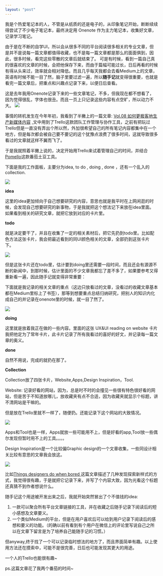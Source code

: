```yaml
---
layout: "post"
---
```


我是个热爱笔记本的人，不管是从纸质的还是电子的，从印象笔记开始，断断续续得尝试了不少电子笔记本，最终决定用 Onenote 作为主力笔记本，收集好文章，记录学习笔记。 

由于是在不断的自学UI，所以会从很多不同的平台阅读很多相关的专业文章，但是并不是说每一篇文章都值得收藏，也不是每一篇文章都是那么的面面俱到，因此，很多时候，看完这些零散的文章后就结束了。 可是有时候，看到一篇自己真的很喜欢的文章的时候，会把他保存下来，而由于篇幅可能过长，日后再看的时候有得从头来过，效率就会相对降低。而且几乎每天我都会去看Medium上的文章，英语有时候不能一目了然，脑子里要过滤一遍，所以**随手记**就变得很重要，也就是看完一篇文章后，把重点和兴趣点记录下来，以便日后查看。

这是去年我用Onenote记录下来的一些文章笔记，不多，但我现在都不想看了，因为觉得很乱，字体也很丑。而且一页上只记录这些内容有点空旷，所以动力不大。 
![](http://ob49cesbh.bkt.clouddn.com/2017-02-09-14866459633038.jpg)


事情的转机发生在今年年初，我看到了半撇上的一篇文章: [Vol.08 如何更极客地生产新媒体内容](http://learn.bpteach.com/open/course/8?utm_source=wechatda&utm_campaign=cnm-vol-04&utm_medium=social&utm_term=nmclass&utm_content=vol08-trello-workflow) ,文中用到了Trello这款团队工作管理与协作工具，之前有把玩过Trello但是一直没有弄出个所以然，外加很希望自己的所有笔记内容都集中在一个地方，但是每次都会被自己要不要记的这个犹豫点浪费了很多时间，这就导致很多看过的文章就这样不翼而飞了。

于是我就照着半撇上说的，决定开始用Trello来试着管理自己的时间，并结合[Pomello](http://www.pomelloapp.com)这款番茄土豆工具。 

下面是我的工作面板，主要分为idea, to do , doing , done ，还有一个乱入的collection. 

![](http://ob49cesbh.bkt.clouddn.com/2017-02-09-14866466114816.jpg)


**idea**

这里的idea更加倾向于自己想要研究的内容，意思也就是我平时在上网闲逛的时候，会发现自己想要研究的新事物，于是我就把这个想法记下来放在idea里面。 如果看到相关的研究文章，就把它放到对应的卡片里。 

**todo**

就是决定要干了，并且在收集了一定的相关素材后，把它先扔到todo里。比如配色方法这张卡片，我会把最近看到的同UI颜色相关的文章，全部扔到这张卡片下。

![](http://ob49cesbh.bkt.clouddn.com/2017-02-09-14866473097203.jpg)


但是这张卡片还在todo里，估计要到doing里还需要一段时间，而且还会有源源不断的新闻中，到那时候，估计里面的不少文章我都忘了差不多了，如果要参考又得重新看一遍，因此随手记就变得非常重要： 

下面就是我记录的相关文章的重点（这边只放看过的文章，没看过的收藏文章基本都在Medium里标上了书签），那等到想要重点总结归纳研究，把别人的知识内化成自己的并记录在onenote里的时候，就一目了然了。 

![](http://ob49cesbh.bkt.clouddn.com/2017-02-09-14866488116861.jpg)


**doing**

这里就是放着我正在做的一些内容。里面的这张 UX&UI reading on website 卡片我把他定为了常年卡片，此卡片记录了所有我看过的喜好的好文，并记录每一篇文章的奥义。

**done**

自然不用说，完成的就扔在那了。

**Collection**

Collection放了四张卡片，Website,Apps,Design Inspiration，Tool.

Website: 记录好看的网站，因为，总是时不时的会撞见一些很有特色很好看的网站，但是苦于不知道放哪儿，放收藏夹有点不合适，因为收藏夹就显示个标题，讲不清网站是干嘛的。

但是放在Trello里就不一样了，随便扔。还能记录下这个网站的大致情况。 

![](http://ob49cesbh.bkt.clouddn.com/2017-02-09-14866483109086.jpg)

Apps和Tool也是一样，Apps就放一些可能用不上，但是好看的app,Tool放一些偶尔发现但暂时用不上的工具。。。。

Design Inspiration是一个比较偏Graphic design的一个文章收集，一些同设计相关比较有意思的文章我会放这。

![](http://ob49cesbh.bkt.clouddn.com/2017-02-09-14866485787780.jpg)

比如[Things designers do when bored ](https://medium.com/@geometrieva/͡-͡-a-collection-of-things-designers-do-when-bored-26c9dec50954#.buo4wpjc0)这篇文章描述了几种发现探索新样式的方式，我觉得很有趣，于是就把它记录下来，并写了个内容大致，因为光看这个标题还真猜不到作者想说什么。 


随手记这个用途被开发出来之后，我就开始突然冒出了个不值钱的idea:

1. 一款可以聚合所有平台文章链接的工具，并在收藏之后随手记录下阅读后的短小感想及文章要义。
2. 一个类似Medium的平台，但是在用户喜欢后可以给到用户记录下阅读后的感想和要义的功能。（的确以前有看到有个用户在微信上的评论里写说自己之所以在文章下留言是为了培养自己能随手记的习惯。）

但anyway,终于找了一个可以记录临时想法的地方了，而且界面简单有趣。以上使用方法还在摸索中，可能不是很完善，日后也可能发现其更大的用途。

一个人的Trello也能很有趣~ 


ps.这篇文章花了我两个番茄的时间~



